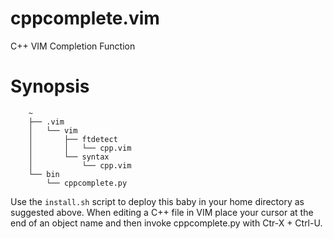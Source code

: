 # cppcomplete.vim
C++ VIM Completion Function

# Synopsis
```
    ~
	├── .vim
	│   └── vim
	│       ├── ftdetect
	│       │   └── cpp.vim
	│       └── syntax
	│           └── cpp.vim
	└── bin
		└── cppcomplete.py
```

Use the ```install.sh``` script to deploy this baby in your home directory as suggested above. When editing a C++ file
in VIM place your cursor at the end of an object name and then invoke cppcomplete.py with Ctr-X + Ctrl-U. 
